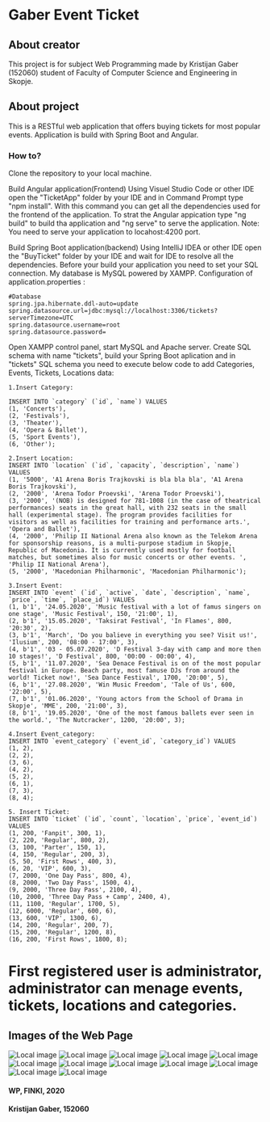 # Gaber Event Ticket
## About creator

This project is for subject Web Programming made by Kristijan Gaber (152060) student of Faculty of Computer Science and Engineering in Skopje.

## About project

This is a RESTful web application that offers buying tickets for most popular events. Application is build with Spring Boot and Angular.
### How to?

Clone the repository to your local machine.

Build Angular application(Frontend) Using Visuel Studio Code or other IDE open the "TicketApp" folder by your IDE and in Command Prompt type "npm install". With this command you can get all the dependencies used for the frontend of the application. To strat the Angular appication type "ng build" to build tha application and "ng serve" to serve the application. Note: You need to serve your application to locahost:4200 port.

Build Spring Boot application(backend) Using IntelliJ IDEA or other IDE open the "BuyTicket" folder by your IDE and wait for IDE to resolve all the dependencies. Before your build your application you need to set your SQL connection. My database is MySQL powered by XAMPP. Configuration of application.properties :
```
#Database
spring.jpa.hibernate.ddl-auto=update
spring.datasource.url=jdbc:mysql://localhost:3306/tickets?serverTimezone=UTC
spring.datasource.username=root
spring.datasource.password=
```
Open XAMPP control panel, start MySQL and Apache server. Create SQL schema with name "tickets", build your Spring Boot aplication and in "tickets" SQL schema you need to execute below code to add Categories, Events, Tickets, Locations data:
```
1.Insert Category:

INSERT INTO `category` (`id`, `name`) VALUES
(1, 'Concerts'),
(2, 'Festivals'),
(3, 'Theater'),
(4, 'Opera & Ballet'),
(5, 'Sport Events'),
(6, 'Other');

2.Insert Location:
INSERT INTO `location` (`id`, `capacity`, `description`, `name`) VALUES
(1, '5000', 'A1 Arena Boris Trajkovski is bla bla bla', 'A1 Arena Boris Trajkovski'),
(2, '2000', 'Arena Todor Proevski', 'Arena Todor Proevski'),
(3, '2000', '(NOB) is designed for 781-1008 (in the case of theatrical performances) seats in the great hall, with 232 seats in the small hall (experimental stage). The program provides facilities for visitors as well as facilities for training and performance arts.', 'Opera and Ballet'),
(4, '2000', 'Philip II National Arena also known as the Telekom Arena for sponsorship reasons, is a multi-purpose stadium in Skopje, Republic of Macedonia. It is currently used mostly for football matches, but sometimes also for music concerts or other events. ', 'Philip II National Arena'),
(5, '2000', 'Macedonian Philharmonic', 'Macedonian Philharmonic');

3.Insert Event:
INSERT INTO `event` (`id`, `active`, `date`, `description`, `name`, `price`, `time`, `place_id`) VALUES
(1, b'1', '24.05.2020', 'Music festival with a lot of famus singers on one stage', 'Music Festival', 150, '21:00', 1),
(2, b'1', '15.05.2020', 'Taksirat Festival', 'In Flames', 800, '20:30', 2),
(3, b'1', 'March', 'Do you balieve in everything you see? Visit us!', 'Ilusium', 200, '08:00 - 17:00', 3),
(4, b'1', '03 - 05.07.2020', 'D Festival 3-day with camp and more then 10 stages!', 'D Festival', 800, '00:00 - 00:00', 4),
(5, b'1', '11.07.2020', 'Sea Denace Festival is on of the most popular festival in Europe. Beach party, most famuse DJs from around the world! Ticket now!', 'Sea Dance Festival', 1700, '20:00', 5),
(6, b'1', '27.08.2020', 'Win Music Freedom', 'Tale of Us', 600, '22:00', 5),
(7, b'1', '01.06.2020', 'Young actors from the School of Drama in Skopje', 'MME', 200, '21:00', 3),
(8, b'1', '19.05.2020', 'One of the most famous ballets ever seen in the world.', 'The Nutcracker', 1200, '20:00', 3);

4.Insert Event_category:
INSERT INTO `event_category` (`event_id`, `category_id`) VALUES
(1, 2),
(2, 2),
(3, 6),
(4, 2),
(5, 2),
(6, 1),
(7, 3),
(8, 4);

5. Insert Ticket:
INSERT INTO `ticket` (`id`, `count`, `location`, `price`, `event_id`) VALUES
(1, 200, 'Fanpit', 300, 1),
(2, 220, 'Regular', 800, 2),
(3, 100, 'Parter', 150, 1),
(4, 150, 'Regular', 200, 3),
(5, 50, 'First Rows', 400, 3),
(6, 20, 'VIP', 600, 3),
(7, 2000, 'One Day Pass', 800, 4),
(8, 2000, 'Two Day Pass', 1500, 4),
(9, 2000, 'Three Day Pass', 2100, 4),
(10, 2000, 'Three Day Pass + Camp', 2400, 4),
(11, 1100, 'Regular', 1700, 5),
(12, 6000, 'Regular', 600, 6),
(13, 600, 'VIP', 1300, 6),
(14, 200, 'Regular', 200, 7),
(15, 200, 'Regular', 1200, 8),
(16, 200, 'First Rows', 1800, 8);
```
# First registered user is administrator, administrator can menage events, tickets, locations and categories.
## Images of the Web Page
![Local image](https://github.com/gaberu13/WPProjectTicket/blob/master/Images/register.png)
![Local image](https://github.com/gaberu13/WPProjectTicket/blob/master/Images/login.png)
![Local image](https://github.com/gaberu13/WPProjectTicket/blob/master/Images/main.png)
![Local image](https://github.com/gaberu13/WPProjectTicket/blob/master/Images/location.png)
![Local image](https://github.com/gaberu13/WPProjectTicket/blob/master/Images/details0.png)
![Local image](https://github.com/gaberu13/WPProjectTicket/blob/master/Images/details.png)
![Local image](https://github.com/gaberu13/WPProjectTicket/blob/master/Images/details2.png)
![Local image](https://github.com/gaberu13/WPProjectTicket/blob/master/Images/oreders.png)
![Local image](https://github.com/gaberu13/WPProjectTicket/blob/master/Images/about.png)
![Local image](https://github.com/gaberu13/WPProjectTicket/blob/master/Images/admin.png)
![Local image](https://github.com/gaberu13/WPProjectTicket/blob/master/Images/event_admin.png)
![Local image](https://github.com/gaberu13/WPProjectTicket/blob/master/Images/event_admin_add.png)
#### WP, FINKI, 2020
#### Kristijan Gaber, 152060
